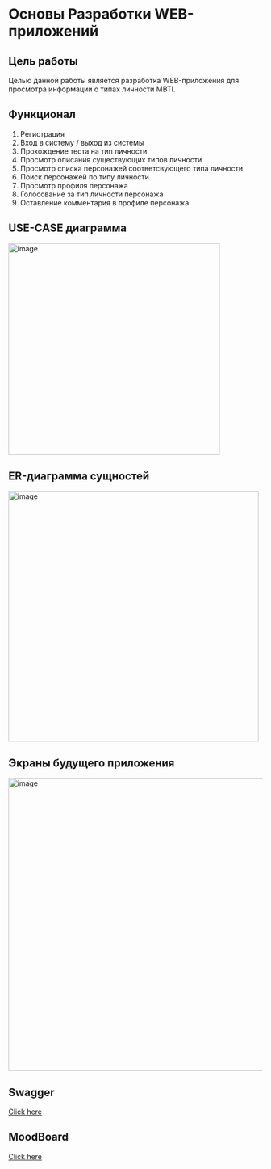 # Основы Разработки WEB-приложений

## Цель работы 
Целью данной работы является разработка WEB-приложения для просмотра информации о типах личности MBTI.

## Функционал
1. Регистрация
3. Вход в систему / выход из системы
4. Прохождение теста на тип личности
5. Просмотр описания существующих типов личности
6. Просмотр списка персонажей соответсвующего типа личности
7. Поиск персонажей по типу личности
8. Просмотр профиля персонажа
9. Голосование за тип личности персонажа
10. Оставление комментария в профиле персонажа

## USE-CASE диаграмма

<img width="419" alt="image" src="https://user-images.githubusercontent.com/76661573/192364543-81bbd9c8-8336-4297-8df0-01e3a9f9c015.png">

## ER-диаграмма сущностей

<img width="496" alt="image" src="https://user-images.githubusercontent.com/76661573/192372405-ce0e9b52-718b-4f7e-aceb-164720729755.png">

## Экраны будущего приложения

<img width="580" alt="image" src="https://user-images.githubusercontent.com/76661573/193444558-c53d1081-1832-4eda-aa4e-4124a4c8e823.png">


## Swagger
[Click here](https://app.swaggerhub.com/apis/lenoleuum/MBTIdeal/1.0.0)


## MoodBoard
[Click here](https://vk.com/away.php?utf=1&to=https%3A%2F%2Fpin.it%2F4lETCrI)
